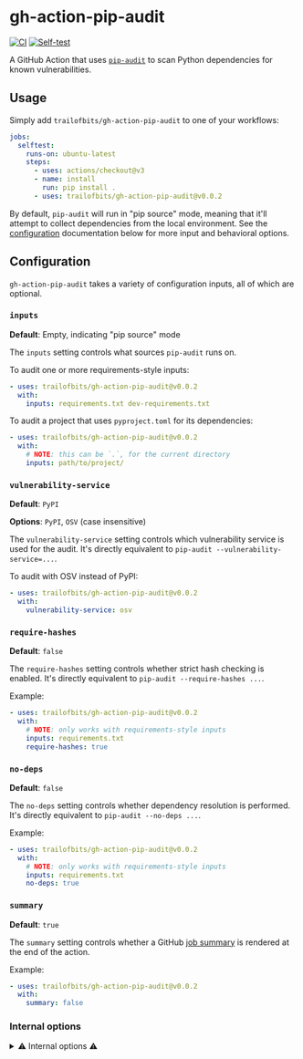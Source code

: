 gh-action-pip-audit
===================

[![CI](https://github.com/trailofbits/gh-action-pip-audit/actions/workflows/ci.yml/badge.svg)](https://github.com/trailofbits/gh-action-pip-audit/actions/workflows/ci.yml)
[![Self-test](https://github.com/trailofbits/gh-action-pip-audit/actions/workflows/selftest.yml/badge.svg)](https://github.com/trailofbits/gh-action-pip-audit/actions/workflows/selftest.yml)

A GitHub Action that uses [`pip-audit`](https://github.com/trailofbits/pip-audit)
to scan Python dependencies for known vulnerabilities.

## Usage

Simply add `trailofbits/gh-action-pip-audit` to one of your workflows:

```yaml
jobs:
  selftest:
    runs-on: ubuntu-latest
    steps:
      - uses: actions/checkout@v3
      - name: install
        run: pip install .
      - uses: trailofbits/gh-action-pip-audit@v0.0.2
```

By default, `pip-audit` will run in "pip source" mode, meaning that it'll
attempt to collect dependencies from the local environment. See
the [configuration](#configuration) documentation below for more input
and behavioral options.

## Configuration

`gh-action-pip-audit` takes a variety of configuration inputs, all of which are
optional.

### `inputs`

**Default**: Empty, indicating "pip source" mode

The `inputs` setting controls what sources `pip-audit` runs on.

To audit one or more requirements-style inputs:

```yaml
- uses: trailofbits/gh-action-pip-audit@v0.0.2
  with:
    inputs: requirements.txt dev-requirements.txt
```

To audit a project that uses `pyproject.toml` for its dependencies:

```yaml
- uses: trailofbits/gh-action-pip-audit@v0.0.2
  with:
    # NOTE: this can be `.`, for the current directory
    inputs: path/to/project/
```

### `vulnerability-service`

**Default**: `PyPI`

**Options**: `PyPI`, `OSV` (case insensitive)

The `vulnerability-service` setting controls which vulnerability service is used for the audit.
It's directly equivalent to `pip-audit --vulnerability-service=...`.

To audit with OSV instead of PyPI:

```yaml
- uses: trailofbits/gh-action-pip-audit@v0.0.2
  with:
    vulnerability-service: osv
```

### `require-hashes`

**Default**: `false`

The `require-hashes` setting controls whether strict hash checking is enabled.
It's directly equivalent to `pip-audit --require-hashes ...`.

Example:

```yaml
- uses: trailofbits/gh-action-pip-audit@v0.0.2
  with:
    # NOTE: only works with requirements-style inputs
    inputs: requirements.txt
    require-hashes: true
```

### `no-deps`

**Default**: `false`

The `no-deps` setting controls whether dependency resolution is performed.
It's directly equivalent to `pip-audit --no-deps ...`.

Example:

```yaml
- uses: trailofbits/gh-action-pip-audit@v0.0.2
  with:
    # NOTE: only works with requirements-style inputs
    inputs: requirements.txt
    no-deps: true
```

### `summary`

**Default**: `true`

The `summary` setting controls whether a GitHub
[job summary](https://github.blog/2022-05-09-supercharging-github-actions-with-job-summaries/)
is rendered at the end of the action.

Example:

```yaml
- uses: trailofbits/gh-action-pip-audit@v0.0.2
  with:
    summary: false
  ```

### Internal options
<details>
  <summary>⚠️ Internal options ⚠️</summary>

  Everything below is considered "internal," which means that it
  isn't part of the stable public settings and may be removed or changed at
  any points. **You probably do not need these settings.**

  All internal options are prefixed with `internal-be-careful-`.

  #### `internal-be-careful-allow-failure`

  **Default**: `false`

  The `internal-be-careful-allow-failure` setting allows the job to pass, even
  if the underlying `pip-audit` run fails (e.g. due to vulnerabilities detected).

  Be very careful with this setting! Using it unwittingly will prevent the action
  from failing your CI when `pip-audit` fails, which is probably not what you want.

  Example:

  ```yaml
  - uses: trailofbits/gh-action-pip-audit@v0.0.2
    with:
      internal-be-careful-allow-failure: true
  ```
</details>
